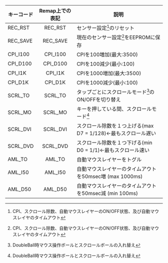 | キーコード | Remap上での表記 | 説明 |
|----|:---:|----|
|REC_RST|REC_RST|センサー設定[^1]のリセット|
|REC_SAVE|REC_SAVE|現在のセンサー設定[^1]をEEPROMに保存|
|CPI_I100|CPI_I100|CPIを100増加(最大:3500)|
|CPI_D100|CPI_D100|CPIを100減少(最小:100)|
|CPI_I1K|CPI_I1K|CPIを1000増加(最大:3500)|
|CPI_D1K|CPI_D1K|CPIを1000減少(最小:100)|
|SCRL_TO|SCRL_TO|タップごとにスクロールモード[^2]のON/OFFを切り替え|
|SCRL_MO|SCRL_MO|キーを押している間、スクロールモード[^2]|
|SCRL_DVI|SCRL_DVI| スクロール除数を１つ上げる(max D7 = 1/128)←最もスクロール遅い|
|SCRL_DVD|SCRL_DVD| スクロール除数を１つ下げる(min D0 = 1/1)←最もスクロール速い|
|AML_TO|AML_TO| 自動マウスレイヤーをトグル|
|AML_I50|AML_I50| 自動マウスレイヤーのタイムアウトを50msec増 (max 1000ms)|
|AML_D50|AML_D50| 自動マウスレイヤーのタイムアウトを50msec減 (min 100ms)|

[^1]: CPI、スクロール除数、自動マウスレイヤーのON/OFF状態、及び自動マウスレイヤのタイムアウト
[^2]: DoubleBall時マウス操作ボールとスクロールボールの入れ替え  
